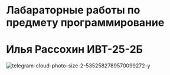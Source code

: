 # Лабараторные работы по предмету программирование 
# Илья Рассохин ИВТ-25-2Б 
![telegram-cloud-photo-size-2-5352582789570099272-y](https://github.com/user-attachments/assets/5e0d8abd-8535-45c1-b6c7-547fb8bd7819)
